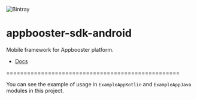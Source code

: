 ![Bintray](https://img.shields.io/bintray/v/appbooster/appbooster_android_sdk/experiments_sdk?color=dark%20green&style=flat-square)

# appbooster-sdk-android

Mobile framework for Appbooster platform.

* [Docs](https://platform.appbooster.com/ab/docs)

==================================================

You can see the example of usage in `ExampleAppKotlin` and `ExampleAppJava` modules in this project.
